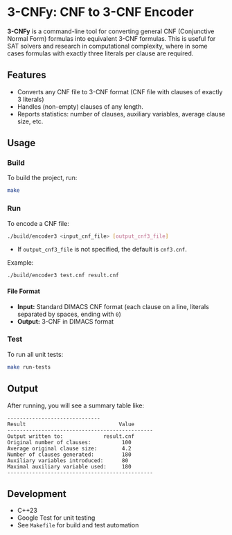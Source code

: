 # 3-CNFy: CNF to 3-CNF Encoder

**3-CNFy** is a command-line tool for converting general CNF (Conjunctive Normal Form) formulas into equivalent 3-CNF formulas. This is useful for SAT solvers and research in computational complexity, where in some cases formulas with exactly three literals per clause are required.

## Features

- Converts any CNF file to 3-CNF format (CNF file with clauses of exactly 3 literals)
- Handles (non-empty) clauses of any length.
- Reports statistics: number of clauses, auxiliary variables, average clause size, etc.

## Usage

### Build

To build the project, run:

```sh
make
```

### Run

To encode a CNF file:

```sh
./build/encoder3 <input_cnf_file> [output_cnf3_file]
```

- If `output_cnf3_file` is not specified, the default is `cnf3.cnf`.

Example:

```sh
./build/encoder3 test.cnf result.cnf
```

#### File Format

- **Input:** Standard DIMACS CNF format (each clause on a line, literals separated by spaces, ending with `0`)
- **Output:** 3-CNF in DIMACS format

### Test

To run all unit tests:

```sh
make run-tests
```

## Output

After running, you will see a summary table like:

```
------------------------------
Result                              Value
-----------------------------------------------
Output written to:             result.cnf
Original number of clauses:          100
Average original clause size:        4.2
Number of clauses generated:         180
Auxiliary variables introduced:      80
Maximal auxiliary variable used:     180
-----------------------------------------------
```

## Development

- C++23
- Google Test for unit testing
- See `Makefile` for build and test automation
